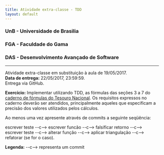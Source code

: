 ```yaml
---
title: Atividade extra-classe - TDD
layout: default
---
```


### UnB - Universidade de Brasilia
### FGA - Faculdade do Gama
### DAS - Desenvolvimento Avançado de Software
------

Atividade extra-classe em substituição à aula de 19/05/2017.  
**Data de entrega:** 22/05/2017, 23:59:59.  
Entrega via GitHub.  

**Exercício:** Implementar utilizando TDD, as fórmulas das seções 3 a 7 do [caderno de fórmulas do Tesouro Nacional][caderno]. Os requisitos expressos no caderno deverão ser atendidos, principalmente aqueles que especificam a precisão dos valores utilizados pelos cálculos. 

Ao menos uma vez apresente através de commits a seguinte seqüência:

escrever teste --c--> escrever funcão --c--> falsificar retorno --c--> escrever teste --c--> alterar função --c--> aplicar triangulação --c--> refatorar (se for o caso). 

**Legenda:** --c--> representa um commit




[caderno]:Caderno_de_Formulas_Selic.pdf
